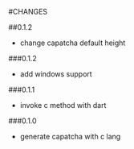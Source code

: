 #CHANGES

##0.1.2

* change capatcha default height

###0.1.2

* add windows support

###0.1.1

* invoke c method with dart

###0.1.0

* generate capatcha with c lang